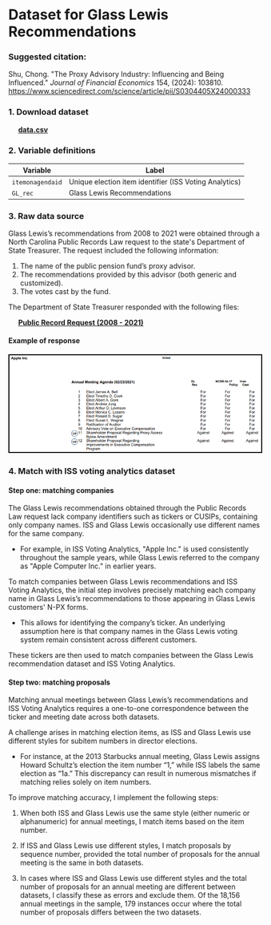 # Dataset for Glass Lewis Recommendations

### Suggested citation: 


Shu, Chong. "The Proxy Advisory Industry: Influencing and Being Influenced." <i>Journal of Financial Economics</i> 154, (2024): 103810. <a>https://www.sciencedirect.com/science/article/pii/S0304405X24000333 </a>
 
 



### 1. Download dataset

&nbsp;&nbsp;&nbsp;&nbsp; <b><a href="./Public Record Request/processed_GL_recommendations.csv">data.csv</a></b>


### 2. Variable definitions

<div align="center">

| Variable        | Label                                                  |
|-----------------|--------------------------------------------------------|
| `itemonagendaid`| Unique election item identifier (ISS Voting Analytics) |
| `GL_rec`        | Glass Lewis Recommendations                            |

</div>

### 3. Raw data source

Glass Lewis’s recommendations from 2008 to 2021 were obtained through a North Carolina Public Records Law request to the state's Department of State Treasurer. The request included the following information:

1. The name of the public pension fund’s proxy advisor.
2. The recommendations provided by this advisor (both generic and customized).
3. The votes cast by the fund.

The Department of State Treasurer responded with the following files: 

&nbsp;&nbsp;&nbsp;&nbsp; <b><a href="./Public Record Request">Public Record Request (2008 - 2021)</a></b>


#### Example of response

<img src="./figures/example.png" style="border: 2px solid black;" />
 
### 4. Match with ISS voting analytics dataset

#### Step one: matching companies

The Glass Lewis recommendations obtained through the Public Records Law request lack company identifiers such as tickers or CUSIPs, containing only company names. ISS and Glass Lewis occasionally use different names for the same company.


- For example, in ISS Voting Analytics, "Apple Inc." is used consistently throughout the sample years, while Glass Lewis referred to the company as "Apple Computer Inc." in earlier years.

To match companies between Glass Lewis recommendations and ISS Voting Analytics, the initial step involves precisely matching each company name in Glass Lewis’s recommendations to those appearing in Glass Lewis customers' N-PX forms.

- This allows for identifying the company’s ticker. An underlying assumption here is that company names in the Glass Lewis voting system remain consistent across different customers.

These tickers are then used to match companies between the Glass Lewis recommendation dataset and ISS Voting Analytics.


#### Step two: matching proposals

Matching annual meetings between Glass Lewis’s recommendations and ISS Voting Analytics requires a one-to-one correspondence between the ticker and meeting date across both datasets. 

A challenge arises in matching election items, as ISS and Glass Lewis use different styles for subitem numbers in director elections.

- For instance, at the 2013 Starbucks annual meeting, Glass Lewis assigns Howard Schultz’s election the item number “1,” while ISS labels the same election as “1a.” This discrepancy can result in numerous mismatches if matching relies solely on item numbers.

To improve matching accuracy, I implement the following steps:
 
1. When both ISS and Glass Lewis use the same style (either numeric or alphanumeric) for annual meetings, I match items based on the item number.

2. If ISS and Glass Lewis use different styles, I match proposals by sequence number, provided the total number of proposals for the annual meeting is the same in both datasets.

3. In cases where ISS and Glass Lewis use different styles and the total number of proposals for an annual meeting are different between datasets, I classify these as errors and exclude them. Of the 18,156 annual meetings in the sample, 179 instances occur where the total number of proposals differs between the two datasets.
 